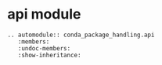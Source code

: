 api module
==========

```{eval-rst}
.. automodule:: conda_package_handling.api
   :members:
   :undoc-members:
   :show-inheritance:
```
